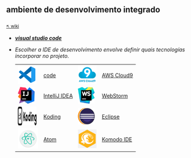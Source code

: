 ## **ambiente de desenvolvimento integrado**

<sub>[:arrow_upper_left: wiki](../../README.md) <sub>

 - ***[visual studio code](vscode/readme.md)***

 - *Escolher a IDE de desenvolvimento envolve definir quais tecnologías incorporar no projeto.*

    | | | | |
    |--|--|--|--|
    | <img src="../../imgs/file_type_vscode_icon_130084.png" width="50" height="50"/> |[code](https://code.visualstudio.com/)|<img src="../../imgs/AWSCloud9_logo_color_400x400-1.png" width="50" height="50"/>|[AWS Cloud9](https://aws.amazon.com/pt/cloud9/)|
    | <img src="../../imgs/IntelliJIDA.png" width="45" height="45"/> |[IntelliJ IDEA](https://www.jetbrains.com/idea/)| <img src="../../imgs/WebStorm_Icon.png" width="45" height="45"/>|[WebStorm](https://www.jetbrains.com/webstorm/)|
    | <img src="../../imgs/Icon.svg" width="50" height="50"/> |[Koding](https://www.koding.com/)| <img src="../../imgs/Eclipse.png" width="45" height="45"/>|[Eclipse](https://eclipse.org/ide/)|
    | <img src="../../imgs/Atom.png" width="55" height="55"/> |[Atom](https://atom.io/)| <img src="../../imgs/KomodoIDEIcon.png" width="50" height="50"/>| [Komodo IDE](https://www.activestate.com/komodo-ide) |